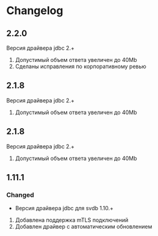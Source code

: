 # Changelog

## 2.2.0

Версия драйвера jdbc 2.+

1. Допустимый объем ответа увеличен до 40Mb
2. Сделаны исправления по корпоративному ревью


## 2.1.8

Версия драйвера jdbc 2.+

1. Допустимый объем ответа увеличен до 40Mb


## 2.1.8

Версия драйвера jdbc 2.+

1. Допустимый объем ответа увеличен до 40Mb

## 1.11.1

### Changed

- Версия драйвера jdbc для svdb 1.10.+

1. Добавлена поддержка mTLS подключений
2. Добавлен драйвер с автоматическим обновлением
